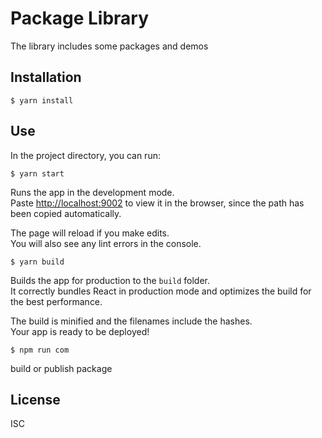 # Package Library

The library includes some packages and demos

## Installation

```
$ yarn install
```

## Use

In the project directory, you can run:

```
$ yarn start
```

Runs the app in the development mode.\
Paste [http://localhost:9002](http://localhost:9002) to view it in the browser, since the path has been copied automatically.

The page will reload if you make edits.\
You will also see any lint errors in the console.

```
$ yarn build
```

Builds the app for production to the `build` folder.\
It correctly bundles React in production mode and optimizes the build for the best performance.

The build is minified and the filenames include the hashes.\
Your app is ready to be deployed!

```
$ npm run com
```

build or publish package

## License

ISC
